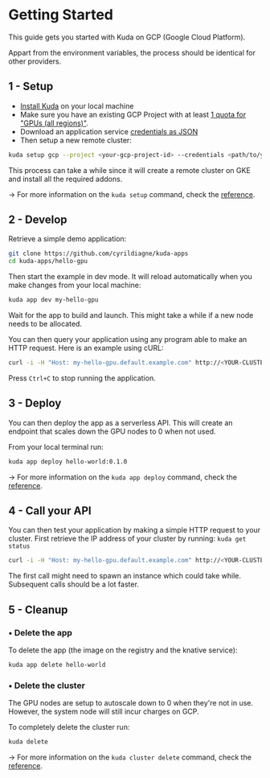 # Getting Started

This guide gets you started with Kuda on GCP \(Google Cloud Platform\).

Appart from the environment variables, the process should be identical for other providers.

## 1 - Setup

- [Install Kuda](https://docs.kuda.dev/kuda/install) on your local machine
- Make sure you have an existing GCP Project with at least [1 quota for "GPUs \(all regions\)"](https://console.cloud.google.com/iam-admin/quotas).
- Download an application service [credentials as JSON](https://console.cloud.google.com/apis/credentials/serviceaccountkey)
- Then setup a new remote cluster:

```bash
kuda setup gcp --project <your-gcp-project-id> --credentials <path/to/your/credentials/json>
```

This process can take a while since it will create a remote cluster on GKE and install all the required addons.

→ For more information on the `kuda setup` command, check the [reference](https://docs.kuda.dev/kuda/cli#setup).

## 2 - Develop

Retrieve a simple demo application:

```bash
git clone https://github.com/cyrildiagne/kuda-apps
cd kuda-apps/hello-gpu
```

Then start the example in dev mode. It will reload automatically when you make changes from your local machine:

```bash
kuda app dev my-hello-gpu
```

Wait for the app to build and launch. This might take a while if a new node needs
to be allocated.

You can then query your application using any program able to make an HTTP request.
Here is an example using cURL:

```bash
curl -i -H "Host: my-hello-gpu.default.example.com" http://<YOUR-CLUSTER-IP>
```

Press `Ctrl+C` to stop running the application.

## 3 - Deploy

You can then deploy the app as a serverless API. This will create an endpoint that scales down the GPU nodes to 0 when not used.

From your local terminal run:

```bash
kuda app deploy hello-world:0.1.0
```

→ For more information on the `kuda app deploy` command, check the [reference](https://docs.kuda.dev/kuda/cli#deploy).

## 4 - Call your API

You can then test your application by making a simple HTTP request to your cluster.
First retrieve the IP address of your cluster by running: `kuda get status`

```bash
curl -i -H "Host: my-hello-gpu.default.example.com" http://<YOUR-CLUSTER-IP>
```

The first call might need to spawn an instance which could take while. Subsequent calls should be a lot faster.

## 5 - Cleanup

### • Delete the app

To delete the app (the image on the registry and the knative service):

```bash
kuda app delete hello-world
```

### • Delete the cluster

The GPU nodes are setup to autoscale down to 0 when they're not in use. However, the system node will still incur charges on GCP.

To completely delete the cluster run:

```bash
kuda delete
```

→ For more information on the `kuda cluster delete` command, check the [reference](https://docs.kuda.dev/kuda/cli#delete).
